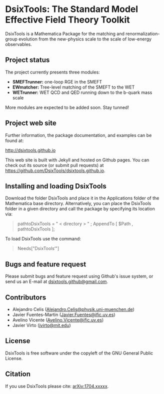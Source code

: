 # DsixTools: The Standard Model Effective Field Theory Toolkit

DsixTools is a Mathematica Package for the matching and renormalization-group evolution from the new-physics scale to the scale of low-energy observables.

## Project status

The project currently presents three modules: 

- **SMEFTrunner:** one-loop RGE in the SMEFT
- **EWmatcher:** Tree-level matching of the SMEFT to the WET
- **WETrunner:** WET QCD and QED running down to the b-quark mass scale

More modules are expected to be added soon. Stay tunned!

## Project web site

Further information, the package documentation, and examples can be found at:

http://dsixtools.github.io

This web site is built with Jekyll and hosted on Github pages. You can check out its source (or submit pull requests) at https://github.com/DsixTools/dsixtools.github.io.

## Installing and loading DsixTools

Download the folder DsixTools and place it in the Applications folder of the Mathematica base directory. Alternatively, you can place the DsixTools folder in a given directory and call the package by specifying its location via:

> pathtoDsixTools = " < directory > " ;
> AppendTo [ $Path , pathtoDsixTools ];

To load DsixTools use the command:

> Needs["DsixTools‘"]

## Bugs and feature request

Please submit bugs and feature request using Github's issue system, or send us an E-mail at dsixtools.github@gmail.com.

## Contributors

- Alejandro Celis (Alejandro.Celis@physik.uni-muenchen.de)
- Javier Fuentes-Martin (Javier.Fuentes@ific.uv.es)
- Avelino Vicente (Avelino.Vicente@ific.uv.es)
- Javier Virto (jvirto@mit.edu)

## License

DsixTools is free software under the copyleft of the GNU General Public License.

## Citation

If you use DsixTools please cite: [arXiv:1704.xxxxx](https://arxiv.org/abs/1704.xxxxx).


